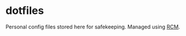 dotfiles
========

Personal config files stored here for safekeeping.
Managed using [RCM](https://github.com/thoughtbot/rcm).
